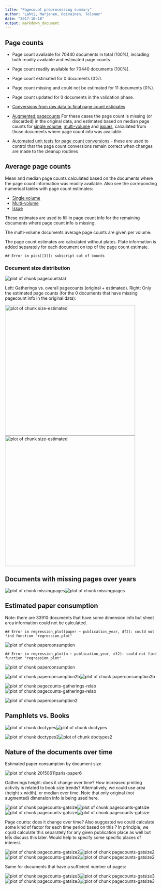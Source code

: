 ```yaml
---
title: "Pagecount preprocessing summary"
author: "Lahti, Marjanen, Roivainen, Tolonen"
date: "2017-10-18"
output: markdown_document
---
```





## Page counts

  * Page count available for 70440 documents in total (100%), including both readily available and estimated page counts.

  * Page count readily available for 70440 documents (100%). 

  * Page count estimated for 0 documents (0%).

  * Page count missing and could not be estimated for 11 documents (0%).

  * Page count updated for 0 documents in the validation phase.
  
  * [Conversions from raw data to final page count estimates](output.tables/pagecount_conversions.csv)

  * [Augmented pagecounts](output.tables/pagecount_discarded.csv) For these cases the page count is missing (or discarded) in the original data, and estimated based on median page counts for [single volume](mean_pagecounts_singlevol.csv), [multi-volume](mean_pagecounts_multivol.csv) and [issues](mean_pagecounts_issue.csv), calculated from those documents where page count info was available.

  * [Automated unit tests for page count conversions](https://github.com/rOpenGov/bibliographica/blob/master/inst/extdata/tests_polish_physical_extent.csv) - these are used to control that the page count conversions remain correct when changes are made to the cleanup routines



## Average page counts

Mean and median page counts calculated based on the documents where
the page count information was readily available. Also see the
correponding numerical tables with page count estimates:

 * [Single volume](mean_pagecounts_singlevol.csv)
 * [Multi-volume](mean_pagecounts_multivol.csv)
 * [Issue](mean_pagecounts_issue.csv)

These estimates are used to fill in page count info for the remaining
documents where page count info is missing.

The multi-volume documents average page counts are given per volume.

The page count estimates are calculated without plates. Plate
information is added separately for each document on top of the page
count estimate.




```
## Error in pics[[3]]: subscript out of bounds
```



### Document size distribution

![plot of chunk pagecountstat](figure/pagecount-pagecountstat-1.png)

Left: Gatherings vs. overall pagecounts (original + estimated). Right: Only the estimated page counts (for the 0 documents that have missing pagecount info in the original data):

<img src="figure/pagecount-size-estimated-1.png" title="plot of chunk size-estimated" alt="plot of chunk size-estimated" width="430px" /><img src="figure/pagecount-size-estimated-2.png" title="plot of chunk size-estimated" alt="plot of chunk size-estimated" width="430px" />



## Documents with missing pages over years 

![plot of chunk missingpages](figure/pagecount-missingpages-1.png)![plot of chunk missingpages](figure/pagecount-missingpages-2.png)


## Estimated paper consumption

Note: there are 33910 documents that have some dimension info but sheet area information could not be calculated. 


```
## Error in regression_plot(paper ~ publication_year, df2): could not find function "regression_plot"
```

![plot of chunk paperconsumption](figure/pagecount-paperconsumption-1.png)

```
## Error in regression_plot(n ~ publication_year, df2): could not find function "regression_plot"
```

![plot of chunk paperconsumption](figure/pagecount-paperconsumption-2.png)

![plot of chunk paperconsumption2b](figure/pagecount-paperconsumption2b-1.png)![plot of chunk paperconsumption2b](figure/pagecount-paperconsumption2b-2.png)



![plot of chunk pagecounts-gatherings-relab](figure/pagecount-pagecounts-gatherings-relab-1.png)![plot of chunk pagecounts-gatherings-relab](figure/pagecount-pagecounts-gatherings-relab-2.png)

![plot of chunk paperconsumption2](figure/pagecount-paperconsumption2-1.png)



## Pamphlets vs. Books

![plot of chunk doctypes](figure/pagecount-doctypes-1.png)![plot of chunk doctypes](figure/pagecount-doctypes-2.png)


![plot of chunk doctypes2](figure/pagecount-doctypes2-1.png)![plot of chunk doctypes2](figure/pagecount-doctypes2-2.png)



## Nature of the documents over time

Estimated paper consumption by document size

![plot of chunk 20150611paris-paper6](figure/pagecount-20150611paris-paper6-1.png)


Gatherings height: does it change over time? How increased printing activity is related to book size trends? Alternatively, we could use area (height x width), or median over time. Note that only original (not augmented) dimension info is being used here.

![plot of chunk pagecounts-gatsize](figure/pagecount-pagecounts-gatsize-1.png)![plot of chunk pagecounts-gatsize](figure/pagecount-pagecounts-gatsize-2.png)![plot of chunk pagecounts-gatsize](figure/pagecount-pagecounts-gatsize-3.png)![plot of chunk pagecounts-gatsize](figure/pagecount-pagecounts-gatsize-4.png)


Page counts: does it change over time? Also suggested we could calculate some kind of factor for each time period based on this ? In principle, we could calculate this separately for any given publication place as well but leẗ́s discuss this later. Would help to specify some specific places of interest.

![plot of chunk pagecounts-gatsize2](figure/pagecount-pagecounts-gatsize2-1.png)![plot of chunk pagecounts-gatsize2](figure/pagecount-pagecounts-gatsize2-2.png)![plot of chunk pagecounts-gatsize2](figure/pagecount-pagecounts-gatsize2-3.png)![plot of chunk pagecounts-gatsize2](figure/pagecount-pagecounts-gatsize2-4.png)


Same for documents that have a sufficient number of pages:

![plot of chunk pagecounts-gatsize3](figure/pagecount-pagecounts-gatsize3-1.png)![plot of chunk pagecounts-gatsize3](figure/pagecount-pagecounts-gatsize3-2.png)![plot of chunk pagecounts-gatsize3](figure/pagecount-pagecounts-gatsize3-3.png)![plot of chunk pagecounts-gatsize3](figure/pagecount-pagecounts-gatsize3-4.png)

